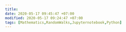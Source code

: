 ```yaml
---
title: 
date: 2020-05-17 09:45:47 +07:00
modified: 2020-05-17 09:24:47 +07:00
tags: [Mathematics,RandomWalks,Jupyternotebook,Python]
---
```

